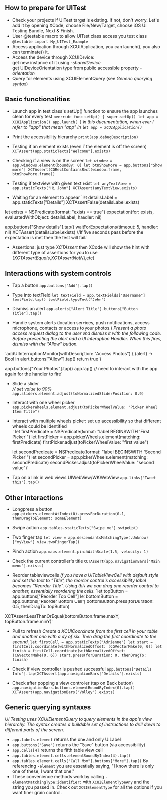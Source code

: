 
## How to prepare for UITest
- Check your projects if UITest target is existing. If not, don't worry. Let's add it by opening XCode, choose File/New/Target, choose iOS UI Testing Bundle, Next & Finish.
- User @testable macro to allow UITest class access you test class  
	`@testable import My_UITest_Example`   
- Access application through XCUIApplication, you can launch(), you also can terminate() it.
- Access the device through XCUIDevice:   
	get new instance of it using *-sharedDevice*   
	get UIDeviceOrientation type from public accessible property *-orientation*
- Query for elements using XCUIElementQuery (see *Generic querying syntax*)

## Basic functionalities
- Launch app in test class's setUp() function to ensure the app launches clean for every test
`override func setUp() {
        super.setUp()
		let app = XCUIApplication()
        app.launch(
}`
*In this ducumentation, when ever I refer to "app" that mean "app" in `let app = XCUIApplication()`*
- Print the accessibility hierarchy
`print(app.debugDescription)`

- Testing if an element exists (even if the element is off the screen)
`XCTAssert(app.staticTexts["Welcome"].exists)`

- Checking if a view is on the screen
`let window = app.windows.element(boundBy: 0)
let btnShowMore = app.buttons["Show more"]
XCTAssert(CGRectContainsRect(window.frame, btnShowMore.frame))`

- Testing if textview with given text exist
`let anyTextView = app.staticTexts["Hi John"]
XCTAssert(anyTextView.exists)`

- Waiting for an element to appear
`let detailsLabel = app.staticTexts["Details"]
XCTAssertFalse(detailsLabel.exists)

let exists = NSPredicate(format: "exists == true")
expectation(for: exists, evaluatedWithObject: detailsLabel, handler: nil)

app.buttons["Show details"].tap()
waitForExpectations(timeout: 5, handler: nil)
XCTAssert(detailsLabel.exists)
//If five seconds pass before the expectation is met then the test will fail.`

- Assertions: just type *XCTAssert* then XCode will show the hint with different type of assertions for you to use (*XCTAssertEquals*,*XCTAssertNotNil*,etc)

## Interactions with system controls
- Tap a button
`app.buttons["Add"].tap()`

- Type into textField
`let textField = app.textFields["Username"]
textField.tap()
textField.typeText("John")`

- Dismiss an alert
`app.alerts["Alert Title"].buttons["Button Title"].tap()`

- Handle system alerts (location services, push notifications, access microphone, contacts or access to your photos.)
*Present a photo access request dialog to the user and dismiss it with the following code. Before presenting the alert add a UI Interuption Handler. When this fires, dismiss with the "Allow" button.*

`addUIInterruptionMonitor(withDescription: "Access Photos") { (alert) -> Bool in
  alert.buttons["Allow"].tap()
  return true
}

app.buttons["Your Photos"].tap()
app.tap() // need to interact with the app again for the handler to fire`

- Slide a slider   
*// set value to 90%*   
`app.sliders.element.adjust(toNormalizedSliderPosition: 0.9)`

- Interact with one wheel picker
`app.pickerWheels.element.adjust(toPickerWheelValue: "Picker Wheel Item Title")`

- Interact with multiple wheels picker: set up accessibility so that different wheels could be identified   
`
	let firstPredicate = NSPredicate(format: "label BEGINSWITH 'First Picker'")
	let firstPicker = app.pickerWheels.element(matching: firstPredicate)
	firstPicker.adjust(toPickerWheelValue: "first value")

	let secondPredicate = NSPredicate(format: "label BEGINSWITH 'Second Picker'")
	let secondPicker = app.pickerWheels.element(matching: secondPredicate)
	secondPicker.adjust(toPickerWheelValue: "second value")`

- Tap on a link in web views UIWebView/WKWebView
`app.links["Tweet this"].tap()`

## Other interactions

- Longpress a button
`app.pickers.elementAtIndex(0).pressForDuration(0.1, thenDragToElement: someElement)`

- Swipe action
`app.tables.staticTexts["Swipe me"].swipeUp()`

- Two finger tap
`let view = app.descendantsMatchingType(.Unknow)["myView"]
view.twoFingerTap()`

- Pinch action
`app.maps.element.pinchWithScale(1.5, velocity: 1)`

- Check the current controller's title
`XCTAssert(app.navigationBars["Main menu"].exists)`

- Reorder tableviewcells
*If you have a UITableViewCell with default style and set the text to "Title", the reorder control's accessibility label becomes "Reorder Title". Using this we can drag one reorder control to another, essentially reordering the cells.*
`let topButton = app.buttons["Reorder Top Cell"]
let bottomButton = app.buttons["Reorder Bottom Cell"]
bottomButton.press(forDuration: 0.5, thenDragTo: topButton)

XCTAssertLessThanOrEqual(bottomButton.frame.maxY, topButton.frame.minY)`

- Pull to refresh
*Create a XCUICoordinate from the first cell in your table and another one with a dy of six. Then drag the first coordinate to the second.*
`let firstCell = app.staticTexts["Adrienne"]
let start = firstCell.coordinate(withNormalizedOffset: (CGVectorMake(0, 0))
let finish = firstCell.coordinate(withNormalizedOffset: (CGVectorMake(0, 6))
start.press(forDuration: 0, thenDragTo: finish)`

- Check if view controller is pushed successful
`app.buttons["Details Info"].tap(XCTAssert(app.navigationBars["Details"].exists)`

- Check after popping a view controller (tap on Back button)
`app.navigationBars.buttons.elementBoundByIndex(0).tap()
XCTAssert(app.navigationBars["Volley"].exists)`

## Generic querying syntaxes
*UI Testing uses XCUIElementQuery to query elements in the app's view hierarchy. The syntax creates a buildable set of instructions to drill down to different parts of the screen.*

- `app.labels.element` returns the one and only UILabel
- `app.buttons["Save"]` returns the "Save" button (via accessibility)
- `app.cells[4]` returns the fifth table view cell
- `app.tables.element.cells.elementBoundByIndex(4).tap()`
- `app.tables.element.cells["Call Mom"].buttons["More"].tap()`
	By referencing `-element` you are essentially saying, "I know there is only one of these, I want that one."
- These convenience methods work by calling `-elementMatchingType:identifier:` with `XCUIElementTypeAny` and the string you passed in. Check out `XCUIElementType` for all the options if you want finer grain control.
